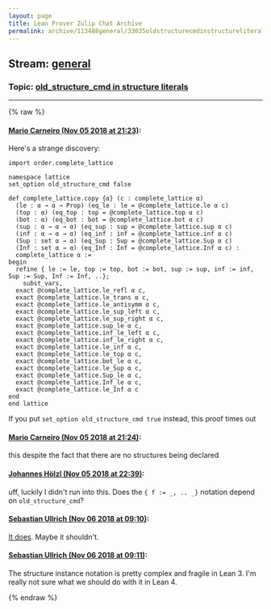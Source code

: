 ```yaml
---
layout: page
title: Lean Prover Zulip Chat Archive 
permalink: archive/113488general/33035oldstructurecmdinstructureliterals.html
---
```


## Stream: [general](index.html)
### Topic: [old_structure_cmd in structure literals](33035oldstructurecmdinstructureliterals.html)

---


{% raw %}
#### [ Mario Carneiro (Nov 05 2018 at 21:23)](https://leanprover.zulipchat.com/#narrow/stream/113488-general/topic/old_structure_cmd%20in%20structure%20literals/near/146821394):
Here's a strange discovery:
```lean
import order.complete_lattice

namespace lattice
set_option old_structure_cmd false

def complete_lattice.copy {α} (c : complete_lattice α)
  (le : α → α → Prop) (eq_le : le = @complete_lattice.le α c)
  (top : α) (eq_top : top = @complete_lattice.top α c)
  (bot : α) (eq_bot : bot = @complete_lattice.bot α c)
  (sup : α → α → α) (eq_sup : sup = @complete_lattice.sup α c)
  (inf : α → α → α) (eq_inf : inf = @complete_lattice.inf α c)
  (Sup : set α → α) (eq_Sup : Sup = @complete_lattice.Sup α c)
  (Inf : set α → α) (eq_Inf : Inf = @complete_lattice.Inf α c) :
  complete_lattice α :=
begin
  refine { le := le, top := top, bot := bot, sup := sup, inf := inf, Sup := Sup, Inf := Inf, ..};
    subst_vars,
  exact @complete_lattice.le_refl α c,
  exact @complete_lattice.le_trans α c,
  exact @complete_lattice.le_antisymm α c,
  exact @complete_lattice.le_sup_left α c,
  exact @complete_lattice.le_sup_right α c,
  exact @complete_lattice.sup_le α c,
  exact @complete_lattice.inf_le_left α c,
  exact @complete_lattice.inf_le_right α c,
  exact @complete_lattice.le_inf α c,
  exact @complete_lattice.le_top α c,
  exact @complete_lattice.bot_le α c,
  exact @complete_lattice.le_Sup α c,
  exact @complete_lattice.Sup_le α c,
  exact @complete_lattice.Inf_le α c,
  exact @complete_lattice.le_Inf α c
end
end lattice
```
If you put `set_option old_structure_cmd true` instead, this proof times out

#### [ Mario Carneiro (Nov 05 2018 at 21:24)](https://leanprover.zulipchat.com/#narrow/stream/113488-general/topic/old_structure_cmd%20in%20structure%20literals/near/146821466):
this despite the fact that there are no structures being declared

#### [ Johannes Hölzl (Nov 05 2018 at 22:39)](https://leanprover.zulipchat.com/#narrow/stream/113488-general/topic/old_structure_cmd%20in%20structure%20literals/near/146826135):
uff, luckily I didn't run into this. Does the `{ f := _, .. _}` notation depend on `old_structure_cmd`?

#### [ Sebastian Ullrich (Nov 06 2018 at 09:10)](https://leanprover.zulipchat.com/#narrow/stream/113488-general/topic/old_structure_cmd%20in%20structure%20literals/near/146851518):
[It does](https://github.com/leanprover/lean/blob/687745d887ebd89da94ba36d853eff12746af136/src/frontends/lean/elaborator.cpp#L2854). Maybe it shouldn't.

#### [ Sebastian Ullrich (Nov 06 2018 at 09:11)](https://leanprover.zulipchat.com/#narrow/stream/113488-general/topic/old_structure_cmd%20in%20structure%20literals/near/146851533):
The structure instance notation is pretty complex and fragile in Lean 3. I'm really not sure what we should do with it in Lean 4.


{% endraw %}
